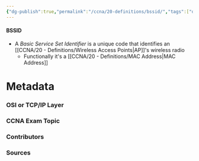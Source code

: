 ```yaml
---
{"dg-publish":true,"permalink":"/ccna/20-definitions/bssid/","tags":["defs_ccna"]}
---
```


#### BSSID
- A *Basic Service Set Identifier* is a unique code that identifies an [[CCNA/20 - Definitions/Wireless Access Points\|AP]]'s wireless radio
	- Functionally it's a [[CCNA/20 - Definitions/MAC Address\|MAC Address]]








# Metadata
### OSI or TCP/IP Layer

### CCNA Exam Topic

### Contributors

### Sources


